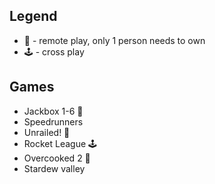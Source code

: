 ## Legend
* 📡 - remote play, only 1 person needs to own
* 🕹️ - cross play


## Games
* Jackbox 1-6 📡
* Speedrunners
* Unrailed! 📡
* Rocket League 🕹️
* Overcooked 2 📡
* Stardew valley
